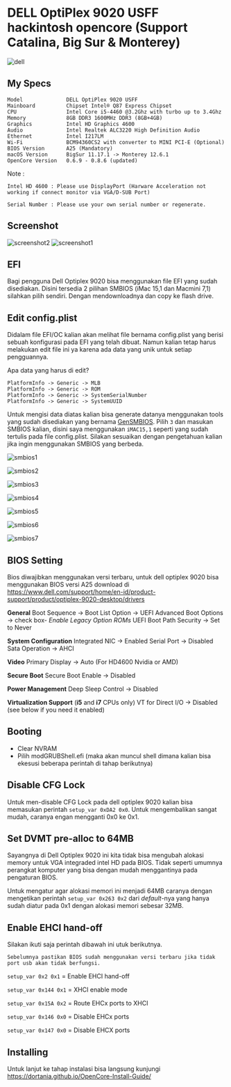 # DELL OptiPlex 9020 USFF hackintosh opencore (Support Catalina, Big Sur & Monterey)

![dell](images/dell.jpeg)

## My Specs

```
Model              DELL OptiPlex 9020 USFF
Mainboard          Chipset Intel® Q87 Express Chipset
CPU                Intel Core i5-4460 @3.2Ghz with turbo up to 3.4Ghz
Memory             8GB DDR3 1600MHz DDR3 (8GB+4GB)
Graphics           Intel HD Graphics 4600
Audio              Intel Realtek ALC3220 High Definition Audio
Ethernet           Intel I217LM
Wi-Fi              BCM94360CS2 with converter to MINI PCI-E (Optional)
BIOS Version       A25 (Mandatory)
macOS Version      BigSur 11.17.1 -> Monterey 12.6.1
OpenCore Version   0.6.9 - 0.8.6 (updated)
```

Note :

```
Intel HD 4600 : Please use DisplayPort (Harware Acceleration not working if connect monitor via VGA/D-SUB Port)

Serial Number : Please use your own serial number or regenerate.
```

## Screenshot

![screenshot2](images/screenshot2.png)
![screenshot1](images/screenshot1.png)

## EFI

Bagi pengguna Dell Optiplex 9020 bisa menggunakan file EFI yang sudah disediakan. Disini tersedia 2 pilihan SMBIOS (iMac 15,1 dan Macmini 7,1) silahkan pilih sendiri. Dengan mendownloadnya dan copy ke flash drive.

## Edit config.plist

Didalam file EFI/OC kalian akan melihat file bernama config.plist yang berisi sebuah konfigurasi pada EFI yang telah dibuat. Namun kalian tetap harus melakukan edit file ini ya karena ada data yang unik untuk setiap pengguannya.

Apa data yang harus di edit?

```
PlatformInfo -> Generic -> MLB
PlatformInfo -> Generic -> ROM
PlatformInfo -> Generic -> SystemSerialNumber
PlatformInfo -> Generic -> SystemUUID
```

Untuk mengisi data diatas kalian bisa generate datanya menggunakan tools yang sudah disediakan yang bernama [GenSMBIOS](https://github.com/corpnewt/GenSMBIOS). Pilih `3` dan masukan SMBIOS kalian, disini saya menggunakan `iMAC15,1` seperti yang sudah tertulis pada file config.plist. Silakan sesuaikan dengan pengetahuan kalian jika ingin menggunakan SMBIOS yang berbeda.

![smbios1](images/smbios1.png)

![smbios2](images/smbios2.png)

![smbios3](images/smbios3.png)

![smbios4](images/smbios4.png)

![smbios5](images/smbios5.png)

![smbios6](images/smbios6.png)

![smbios7](images/smbios7.png)

## BIOS Setting

Bios diwajibkan menggunakan versi terbaru, untuk dell optiplex 9020 bisa menggunakan BIOS versi A25 download di https://www.dell.com/support/home/en-id/product-support/product/optiplex-9020-desktop/drivers

**General**
Boot Sequence -> Boot List Option -> UEFI
Advanced Boot Options -> check box- _Enable Legacy Option ROMs_
UEFI Boot Path Security -> Set to Never

**System Configuration**
Integrated NIC -> Enabled
Serial Port -> Disabled
Sata Operation -> AHCI

**Video**
Primary Display -> Auto (For HD4600 Nvidia or AMD)

**Secure Boot**
Secure Boot Enable -> Disabled

**Power Management**
Deep Sleep Control -> Disabled

**Virtualization Support** (**i5** and **i7** CPUs only)
VT for Direct I/O -> Disabled (see below if you need it enabled)

## Booting

- Clear NVRAM
- Pilih modGRUBShell.efi (maka akan muncul shell dimana kalian bisa ekesusi beberapa perintah di tahap berikutnya)

## Disable CFG Lock

Untuk men-disable CFG Lock pada dell optiplex 9020 kalian bisa memasukan perintah `setup_var 0xDA2 0x0`. Untuk mengembalikan sangat mudah, caranya engan mengganti 0x0 ke 0x1.

## Set DVMT pre-alloc to 64MB

Sayangnya di Dell Optiplex 9020 ini kita tidak bisa mengubah alokasi memory untuk VGA integraded intel HD pada BIOS. Tidak seperti umumnya perangkat komputer yang bisa dengan mudah menggantinya pada pengaturan BIOS.

Untuk mengatur agar alokasi memori ini menjadi 64MB caranya dengan mengetikan perintah `setup_var 0x263 0x2` dari _default_-nya yang hanya sudah diatur pada 0x1 dengan alokasi memori sebesar 32MB.

## Enable EHCI hand-off

Silakan ikuti saja perintah dibawah ini utuk berikutnya.

`Sebelumnya pastikan BIOS sudah menggunakan versi terbaru jika tidak port usb akan tidak berfungsi.`

`setup_var 0x2 0x1` = Enable EHCI hand-off

`setup_var 0x144 0x1` = XHCI enable mode

`setup_var 0x15A 0x2` = Route EHCx ports to XHCI

`setup_var 0x146 0x0` = Disable EHCx ports

`setup_var 0x147 0x0` = Disable EHCX ports

## Installing

Untuk lanjut ke tahap instalasi bisa langsung kunjungi https://dortania.github.io/OpenCore-Install-Guide/
